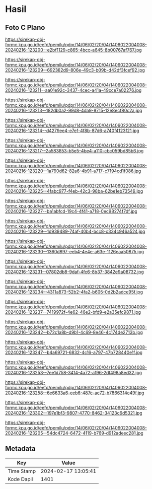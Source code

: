 # Hasil

## Foto C Plano

https://sirekap-obj-formc.kpu.go.id/eefd/pemilu/pdpr/14/06/02/20/04/1406022004008-20240216-123200--e2bf1129-c865-4bcc-a645-8b00767af767.jpg

https://sirekap-obj-formc.kpu.go.id/eefd/pemilu/pdpr/14/06/02/20/04/1406022004008-20240216-123209--692382d9-806e-49c3-b09b-d42df3fcef92.jpg

https://sirekap-obj-formc.kpu.go.id/eefd/pemilu/pdpr/14/06/02/20/04/1406022004008-20240216-123211--aa01e92c-3437-4cec-a41a-49cce7a02276.jpg

https://sirekap-obj-formc.kpu.go.id/eefd/pemilu/pdpr/14/06/02/20/04/1406022004008-20240216-123213--182db0a2-99d8-4da9-8715-12e8ecf80c2a.jpg

https://sirekap-obj-formc.kpu.go.id/eefd/pemilu/pdpr/14/06/02/20/04/1406022004008-20240216-123214--d4279ee4-e7ef-4f8b-87d6-a740f4123f21.jpg

https://sirekap-obj-formc.kpu.go.id/eefd/pemilu/pdpr/14/06/02/20/04/1406022004008-20240216-123217--2a583853-b5e5-4be4-a110-cbc059bd85b6.jpg

https://sirekap-obj-formc.kpu.go.id/eefd/pemilu/pdpr/14/06/02/20/04/1406022004008-20240216-123220--1a790d62-82a6-4b91-a717-c7194cd1f086.jpg

https://sirekap-obj-formc.kpu.go.id/eefd/pemilu/pdpr/14/06/02/20/04/1406022004008-20240216-123225--4fabc977-f4eb-42c3-98ba-62be1eb73549.jpg

https://sirekap-obj-formc.kpu.go.id/eefd/pemilu/pdpr/14/06/02/20/04/1406022004008-20240216-123227--ba1abfcd-19c4-4f41-a718-0ec98274f7df.jpg

https://sirekap-obj-formc.kpu.go.id/eefd/pemilu/pdpr/14/06/02/20/04/1406022004008-20240216-123229--1d939489-74af-40b4-bcc8-c334c946a524.jpg

https://sirekap-obj-formc.kpu.go.id/eefd/pemilu/pdpr/14/06/02/20/04/1406022004008-20240216-123230--1360d897-eeb4-4e4e-a63e-1126eaa50875.jpg

https://sirekap-obj-formc.kpu.go.id/eefd/pemilu/pdpr/14/06/02/20/04/1406022004008-20240216-123231--07802db8-9daf-4fc6-8b37-3842e9a08732.jpg

https://sirekap-obj-formc.kpu.go.id/eefd/pemilu/pdpr/14/06/02/20/04/1406022004008-20240216-123234--4311a873-52b2-4fa2-b605-0d2b2adce95f.jpg

https://sirekap-obj-formc.kpu.go.id/eefd/pemilu/pdpr/14/06/02/20/04/1406022004008-20240216-123237--7419972f-4e62-46e2-bfd9-e2a35efc9871.jpg

https://sirekap-obj-formc.kpu.go.id/eefd/pemilu/pdpr/14/06/02/20/04/1406022004008-20240216-123242--b72c1a8b-d9b1-4c69-8e46-4c174de2713b.jpg

https://sirekap-obj-formc.kpu.go.id/eefd/pemilu/pdpr/14/06/02/20/04/1406022004008-20240216-123247--b4a69721-6832-4c16-a797-47b728440e1f.jpg

https://sirekap-obj-formc.kpu.go.id/eefd/pemilu/pdpr/14/06/02/20/04/1406022004008-20240216-123253--7ee1d758-3414-4a72-a196-2df498a8ed32.jpg

https://sirekap-obj-formc.kpu.go.id/eefd/pemilu/pdpr/14/06/02/20/04/1406022004008-20240216-123258--6e6633a6-eeb6-487c-ac72-b7866314c49f.jpg

https://sirekap-obj-formc.kpu.go.id/eefd/pemilu/pdpr/14/06/02/20/04/1406022004008-20240216-123302--197e1bf3-9807-4770-8462-34123c6d5321.jpg

https://sirekap-obj-formc.kpu.go.id/eefd/pemilu/pdpr/14/06/02/20/04/1406022004008-20240216-123205--54dc4724-6472-4119-b769-d912adeec281.jpg


## Metadata

| Key        | Value               |
| ---------- | ------------------- |
| Time Stamp | 2024-02-17 13:05:41 |
| Kode Dapil | 1401                |



